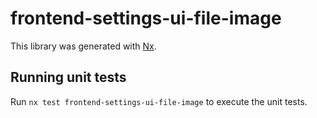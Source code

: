 # frontend-settings-ui-file-image

This library was generated with [Nx](https://nx.dev).

## Running unit tests

Run `nx test frontend-settings-ui-file-image` to execute the unit tests.
